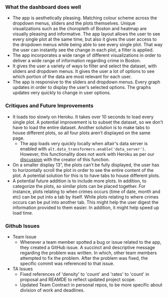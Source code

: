 ### What the dashboard does well
- The app is aesthetically pleasing. Matching colour scheme across the dropdown menus, sliders and the plots themselves. Unique visualizations such as the choropleth of Boston and heatmap are visually pleasing and informative. The app layout allows the user to see every single plot at the same time, but also it gives the user access to the dropdown menus while being able to see every single plot. That way the user can instantly see the change in each plot, a filter is applied.  
- The app incorporates a wide range of different visualizations in order to deliver a wide range of information regarding crime in Boston. 
- It gives the user a variety of ways to filter and select the dataset, with sliders and dropdown menus. It gives the user a lot of options to see which portion of the data are most relevant for each user. 
- The app is responsive to the sliders and dropdown menus. Every graph updates in order to display the user’s selected options. The graphs updates very quickly to change in user options.
  
### Critiques and Future Improvements 
- It loads too slowly on Heroku. It takes over 10 seconds to load every single plot. A potential improvement is to subset the dataset, so we don’t have to load the entire dataset. Another solution is to make tabs to house different plots, so all four plots aren’t displayed on the same page.
  - The app loads very quickly locally when altair's data server is enabled with `alt.data_transformers.enable('data_server')`. However, this functionality does not work with Heroku as per our [discussion](https://github.com/altair-viz/altair_data_server/issues/11) with the creator of this function.
- On a smaller display 13”, the plots can’t be fully displayed, the user has to horizontally scroll the plot in order to see the entire content of the plot. A potential solution for this is to have tabs to house different plots. 
- A potential future addition is to include more plots. In addition, to categorize the plots, so similar plots can be placed together. For instance, plots relating to when crimes occurs (time of date, month and etc) can be put into a tab by itself. While plots relating to where crimes occurs can be put into another tab. This might help the user digest the information provided to them easier. In addition, it might help speed up load time. 

### Github Issues
- Team Issue
  - Whenever a team member spotted a bug or issue related to the app, they created a GitHub issue. A succinct and descriptive message regarding the problem was written. In which, other team members attempted to fix the problem. After the problem was fixed, the specific commit was referenced to that issue. 
- TA Issues
  - Fixed references of 'density' to 'count' and 'rates' to 'count' in proposal and REAMDE to reflect updated project scope.
  - Updated Team Contract in personal repos, to be more specific about division of work and deadlines. 



